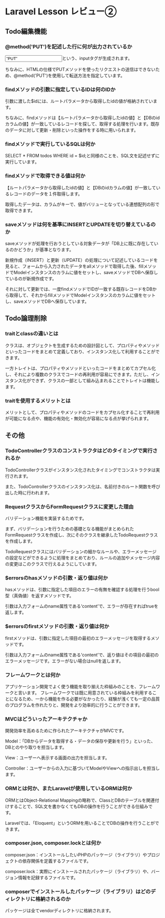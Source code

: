 # Laravel Lesson レビュー②

## Todo編集機能

### @method('PUT')を記述した行に何が出力されているか
<input type=”hidden” name=”_method” value=”PUT”>という、inputタグが生成されます。

ちなみに、HTMLの仕様でPUTメソッドを使ったリクエストの送信はできないため、@method('PUT')を使用して転送方法を指定しています。

### findメソッドの引数に指定しているIDは何のIDか
引数に渡した$idには、ルートパラメータから取得したidの値が格納されています。

ちなみに、findメソッドは【ルートパラメータから取得したidの値】と【DBのidカラムの値】が一致しているレコードを探して、取得する処理を行います。既存のデータに対して更新・削除といった操作をする時に用いられます。

### findメソッドで実行しているSQLは何か
SELECT * FROM todos WHERE id = $id;と同様のことを、SQL文を記述せずに実行しています。

### findメソッドで取得できる値は何か
【ルートパラメータから取得したidの値】と【DBのidカラムの値】が一致しているレコードのデータを１件取得します。

取得したデータは、カラムがキーで、値がバリューとなっている連想配列の形で取得できます。

### saveメソッドは何を基準にINSERTとUPDATEを切り替えているのか
saveメソッドが処理を行おうとしている対象データが「DB上に既に存在しているのかどうか」が基準となります。

新規作成（INSERT）と更新（UPDATE）の処理について記述しているコードを見ると、フォームから入力されたデータをallメソッドで取得した後、fillメソッドでModelインスタンスのカラムに値をセットし、saveメソッドでDBへ保存しているのが新規作成です。

それに対して更新では、一度findメソッドでIDが一致する既存レコードをDBから取得して、それからfillメソッドでModelインスタンスのカラムに値をセットし、saveメソッドでDBへ保存しています。

## Todo論理削除

### traitとclassの違いとは
クラスは、オブジェクトを生成するための設計図として、プロパティやメソッドといったコードをまとめて定義しており、インスタンス化して利用することができます。

一方トレイトは、プロパティやメソッドといったコードをまとめてカプセル化し、それにより複数のクラスでコードの再利用が容易にできます。ただし、インスタンス化ができず、クラスの一部として組み込まれることでトレイトは機能します。

### traitを使用するメリットとは
メリットとして、プロパティやメソッドのコードをカプセル化することで再利用が可能になる点や、機能の有効化・無効化が容易になる点が挙げられます。

## その他

### TodoControllerクラスのコンストラクタはどのタイミングで実行されるか
TodoControllerクラスがインスタンス化されたタイミングでコンストラクタは実行されます。

また、TodoControllerクラスのインスタンス化は、名前付きのルート関数を呼び出した時に行われます。

### RequestクラスからFormRequestクラスに変更した理由
バリデーション機能を実装するためです。

まず、バリデーションを行うための基礎となる機能がまとめられたFormRequestクラスを作成し、次にそのクラスを継承したTodoRequestクラスを作成します。

TodoRequestクラスにはバリデーションの細かなルールや、エラーメッセージの設定などができるように処理をまとめており、ルールの追加やメッセージ内容の変更はこのクラスで行えるようにしています。

### $errorsのhasメソッドの引数・返り値は何か
hasメソッドは、引数に指定した項目のエラーの有無を確認する処理を行うbool型（真偽値）を返すメソッドです。

引数は入力フォームのname属性である‘content’で、エラーが存在すればtrueを返します。

### $errorsのfirstメソッドの引数・返り値は何か
firstメソッドは、引数に指定した項目の最初のエラーメッセージを取得するメソッドです。

引数は入力フォームのname属性である‘content’で、返り値はその項目の最初のエラーメッセージです。エラーがない場合はnullを返します。

### フレームワークとは何か
アプリケーション開発でよく使う機能を取り揃えた枠組みのことを、フレームワークと言います。
フレームワークでは既に用意されている枠組みを利用することになるため、一から機能を作る必要がなかったり、経験が浅くても一定の品質のプログラムを作れたりと、開発をより効率的に行うことができます。

### MVCはどういったアーキテクチャか
開発効率を高めるために作られたアーキテクチャがMVCです。

Model：「DBからデータを取得する・データの保存や更新を行う」といった、DBとのやり取りを担当します。

View：ユーザーへ表示する画面の出力を担当します。

Controller：ユーザーからの入力に基づいてModelやViewへの指示出しを担当します。

### ORMとは何か、またLaravelが使用しているORMは何か
ORMとはObject-Relational Mappingの略称で、ClassとDBのテーブルを関連付けすることで、SQL文を書かなくてもDBの操作を行うことができる仕組みです。

Laravelでは、「Eloquent」というORMを用いることでDBの操作を行うことができます。

### composer.json, composer.lockとは何か
composer.json：インストールしたいPHPのパッケージ（ライブラリ）やプロジェクトの依存関係を定義するファイルです。

composer.lock：実際にインストールされたパッケージ（ライブラリ）や、バージョン情報を記録するファイルです。

### composerでインストールしたパッケージ（ライブラリ）はどのディレクトリに格納されるのか
パッケージは全てvendorディレクトリに格納されます。